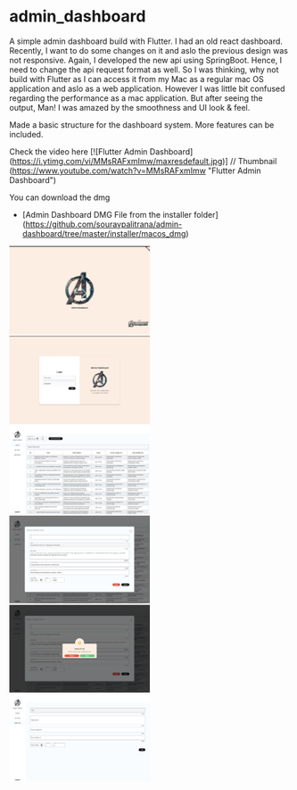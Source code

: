 # admin_dashboard

A simple admin dashboard build with Flutter.
I had an old react dashboard. Recently, I want to do some changes on it and aslo the previous design was not responsive. Again, I developed the
new api using SpringBoot. Hence, I need to change the api request format as well. So I was thinking, why not build with Flutter as I can access it
from my Mac as a regular mac OS application and aslo as a web application.
However I was little bit confused regarding the performance as a mac application.
But after seeing the output, Man! I was amazed by the smoothness and UI look & feel.

Made a basic structure for the dashboard system. More features can be included.

Check the video here
[![Flutter Admin Dashboard]          
(https://i.ytimg.com/vi/MMsRAFxmImw/maxresdefault.jpg)] // Thumbnail
(https://www.youtube.com/watch?v=MMsRAFxmImw "Flutter Admin Dashboard")

You can download the dmg
- [Admin Dashboard DMG File from the installer folder] (https://github.com/souravpalitrana/admin-dashboard/tree/master/installer/macos_dmg)

<img src="screenshots/1.png" width="50%" height="50%" />
<img src="screenshots/2.png" width="50%" height="50%" />
<img src="screenshots/3.png" width="50%" height="50%" />
<img src="screenshots/4.png" width="50%" height="50%" />
<img src="screenshots/5.png" width="50%" height="50%" />
<img src="screenshots/6.png" width="50%" height="50%" />